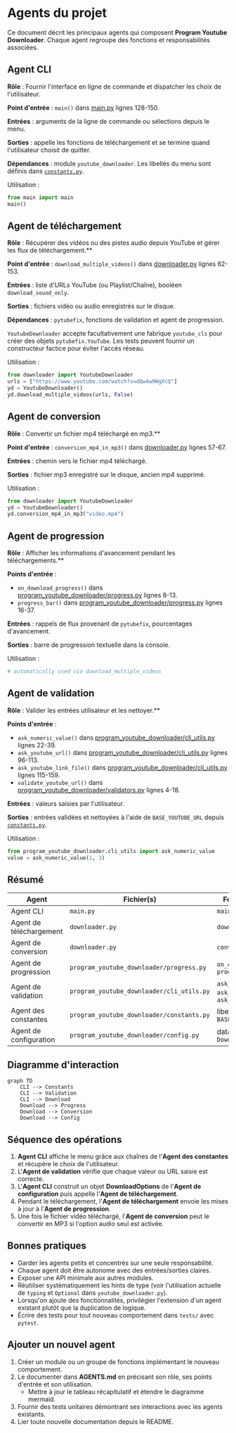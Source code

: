 
# Agents du projet

Ce document décrit les principaux agents qui composent **Program Youtube Downloader**.
Chaque agent regroupe des fonctions et responsabilités associées.

## Agent CLI
**Rôle** : Fournir l'interface en ligne de commande et dispatcher les choix de l'utilisateur.

**Point d'entrée** : `main()` dans [main.py](main.py) lignes 128-150.

**Entrées** : arguments de la ligne de commande ou sélections depuis le menu.

**Sorties** : appelle les fonctions de téléchargement et se termine quand l'utilisateur choisit de quitter.

**Dépendances** : module `youtube_downloader`. Les libellés du menu sont définis dans
[`constants.py`](program_youtube_downloader/constants.py).

Utilisation :
```python
from main import main
main()
```

## Agent de téléchargement
**Rôle** : Récupérer des vidéos ou des pistes audio depuis YouTube et gérer les flux de téléchargement.**

**Point d'entrée** : `download_multiple_videos()` dans [downloader.py](downloader.py) lignes 62-153.

**Entrées** : liste d'URLs YouTube (ou Playlist/Chaîne), booléen `download_sound_only`.

**Sorties** : fichiers vidéo ou audio enregistrés sur le disque.

**Dépendances** : `pytubefix`, fonctions de validation et agent de progression.

`YoutubeDownloader` accepte facultativement une fabrique `youtube_cls` pour créer des
objets `pytubefix.YouTube`. Les tests peuvent fournir un constructeur factice pour éviter
l'accès réseau.

Utilisation :
```python
from downloader import YoutubeDownloader
urls = ["https://www.youtube.com/watch?v=dQw4w9WgXcQ"]
yd = YoutubeDownloader()
yd.download_multiple_videos(urls, False)
```

## Agent de conversion
**Rôle** : Convertir un fichier mp4 téléchargé en mp3.**

**Point d'entrée** : `conversion_mp4_in_mp3()` dans [downloader.py](downloader.py) lignes 57-67.

**Entrées** : chemin vers le fichier mp4 téléchargé.

**Sorties** : fichier mp3 enregistré sur le disque, ancien mp4 supprimé.

Utilisation :
```python
from downloader import YoutubeDownloader
yd = YoutubeDownloader()
yd.conversion_mp4_in_mp3("video.mp4")
```

## Agent de progression
**Rôle** : Afficher les informations d'avancement pendant les téléchargements.**

**Points d'entrée** :
- `on_download_progress()` dans [program_youtube_downloader/progress.py](program_youtube_downloader/progress.py) lignes 8-13.
- `progress_bar()` dans [program_youtube_downloader/progress.py](program_youtube_downloader/progress.py) lignes 16-37.

**Entrées** : rappels de flux provenant de `pytubefix`, pourcentages d'avancement.

**Sorties** : barre de progression textuelle dans la console.

Utilisation :
```python
# automatically used via download_multiple_videos
```

## Agent de validation
**Rôle** : Valider les entrées utilisateur et les nettoyer.**

**Points d'entrée** :
- `ask_numeric_value()` dans [program_youtube_downloader/cli_utils.py](program_youtube_downloader/cli_utils.py) lignes 22-39.
- `ask_youtube_url()` dans [program_youtube_downloader/cli_utils.py](program_youtube_downloader/cli_utils.py) lignes 96-113.
- `ask_youtube_link_file()` dans [program_youtube_downloader/cli_utils.py](program_youtube_downloader/cli_utils.py) lignes 115-159.
- `validate_youtube_url()` dans [program_youtube_downloader/validators.py](program_youtube_downloader/validators.py) lignes 4-18.

**Entrées** : valeurs saisies par l'utilisateur.

**Sorties** : entrées validées et nettoyées à l'aide de `BASE_YOUTUBE_URL` depuis [`constants.py`](program_youtube_downloader/constants.py).

Utilisation :
```python
from program_youtube_downloader.cli_utils import ask_numeric_value
value = ask_numeric_value(1, 3)
```

## Résumé

| Agent | Fichier(s) | Fonctions principales |
|-------|------------|----------------------|
| Agent CLI | `main.py` | `main()` |
| Agent de téléchargement | `downloader.py` | `download_multiple_videos` |
| Agent de conversion | `downloader.py` | `conversion_mp4_in_mp3` |
| Agent de progression | `program_youtube_downloader/progress.py` | `on_download_progress`, `progress_bar` |
| Agent de validation | `program_youtube_downloader/cli_utils.py` | `ask_numeric_value`, `ask_youtube_url`, `ask_youtube_link_file` |
| Agent des constantes | `program_youtube_downloader/constants.py` | libellés du menu, `BASE_YOUTUBE_URL` |
| Agent de configuration | `program_youtube_downloader/config.py` | dataclass `DownloadOptions` |

## Diagramme d'interaction
```mermaid
graph TD
    CLI --> Constants
    CLI --> Validation
    CLI --> Download
    Download --> Progress
    Download --> Conversion
    Download --> Config
```
## Séquence des opérations
1. **Agent CLI** affiche le menu grâce aux chaînes de l'**Agent des constantes** et récupère le choix de l'utilisateur.
2. L'**Agent de validation** vérifie que chaque valeur ou URL saisie est correcte.
3. L'**Agent CLI** construit un objet **DownloadOptions** de l'**Agent de configuration** puis appelle l'**Agent de téléchargement**.
4. Pendant le téléchargement, l'**Agent de téléchargement** envoie les mises à jour à l'**Agent de progression**.
5. Une fois le fichier vidéo téléchargé, l'**Agent de conversion** peut le convertir en MP3 si l'option audio seul est activée.

## Bonnes pratiques
- Garder les agents petits et concentrés sur une seule responsabilité.
- Chaque agent doit être autonome avec des entrées/sorties claires.
- Exposer une API minimale aux autres modules.
- Réutiliser systématiquement les hints de type (voir l'utilisation actuelle de `typing` et `Optional` dans `youtube_downloader.py`).
- Lorsqu'on ajoute des fonctionnalités, privilégier l'extension d'un agent existant plutôt que la duplication de logique.
- Écrire des tests pour tout nouveau comportement dans `tests/` avec `pytest`.

## Ajouter un nouvel agent
1. Créer un module ou un groupe de fonctions implémentant le nouveau comportement.
2. Le documenter dans **AGENTS.md** en précisant son rôle, ses points d'entrée et son utilisation.
   - Mettre à jour le tableau récapitulatif et étendre le diagramme mermaid.
3. Fournir des tests unitaires démontrant ses interactions avec les agents existants.
4. Lier toute nouvelle documentation depuis le README.

